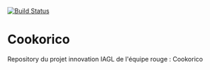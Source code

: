 [![Build Status](https://travis-ci.org/Cookorico/Cookorico.svg)](https://travis-ci.org/Cookorico)

# Cookorico
Repository du projet innovation IAGL de l'équipe rouge : Cookorico 

